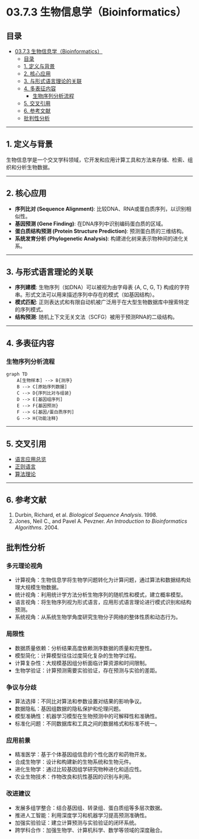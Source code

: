 # 03.7.3 生物信息学（Bioinformatics）

## 目录

- [03.7.3 生物信息学（Bioinformatics）](#0373-生物信息学bioinformatics)
  - [目录](#目录)
  - [1. 定义与背景](#1-定义与背景)
  - [2. 核心应用](#2-核心应用)
  - [3. 与形式语言理论的关联](#3-与形式语言理论的关联)
  - [4. 多表征内容](#4-多表征内容)
    - [生物序列分析流程](#生物序列分析流程)
  - [5. 交叉引用](#5-交叉引用)
  - [6. 参考文献](#6-参考文献)
  - [批判性分析](#批判性分析)

---

## 1. 定义与背景

生物信息学是一个交叉学科领域，它开发和应用计算工具和方法来存储、检索、组织和分析生物数据。

---

## 2. 核心应用

- **序列比对 (Sequence Alignment)**: 比较DNA、RNA或蛋白质序列，以识别相似性。
- **基因预测 (Gene Finding)**: 在DNA序列中识别编码蛋白质的区域。
- **蛋白质结构预测 (Protein Structure Prediction)**: 预测蛋白质的三维结构。
- **系统发育分析 (Phylogenetic Analysis)**: 构建进化树来表示物种间的进化关系。

---

## 3. 与形式语言理论的关联

- **序列建模**: 生物序列（如DNA）可以被视为由字母表 {A, C, G, T} 构成的字符串。形式文法可以用来描述序列中存在的模式（如基因结构）。
- **模式匹配**: 正则表达式和有限自动机被广泛用于在大型生物数据库中搜索特定的序列模式。
- **结构预测**: 随机上下文无关文法（SCFG）被用于预测RNA的二级结构。

---

## 4. 多表征内容

### 生物序列分析流程

```mermaid
graph TD
    A[生物样本] --> B{测序}
    B --> C[原始序列数据]
    C --> D{序列比对与组装}
    D --> E[基因组序列]
    E --> F{基因预测}
    F --> G[基因/蛋白质序列]
    G --> H{功能注释}
```

---

## 5. 交叉引用

- [语言应用总览](README.md)
- [正则语言](../03.3_Language_Hierarchy/03.3.1_Regular_Languages.md)
- [算法理论](README.md)

---

## 6. 参考文献

1. Durbin, Richard, et al. *Biological Sequence Analysis*. 1998.
2. Jones, Neil C., and Pavel A. Pevzner. *An Introduction to Bioinformatics Algorithms*. 2004.

## 批判性分析

### 多元理论视角

- 计算视角：生物信息学将生物学问题转化为计算问题，通过算法和数据结构处理大规模生物数据。
- 统计视角：利用统计学方法分析生物序列的随机性和模式，建立概率模型。
- 语言视角：将生物序列视为形式语言，应用形式语言理论进行模式识别和结构预测。
- 系统视角：从系统生物学角度研究生物分子网络的整体性质和动态行为。

### 局限性

- 数据质量依赖：分析结果高度依赖测序数据的质量和完整性。
- 模型简化：计算模型往往过度简化复杂的生物学过程。
- 计算复杂性：大规模基因组分析面临计算资源和时间限制。
- 生物学验证：计算预测需要实验验证，存在预测与实验的差距。

### 争议与分歧

- 算法选择：不同比对算法和参数设置对结果的影响争议。
- 数据隐私：基因组数据的隐私保护和伦理问题。
- 模型准确性：机器学习模型在生物预测中的可解释性和准确性。
- 标准化问题：不同数据库和工具之间的数据格式和标准不统一。

### 应用前景

- 精准医学：基于个体基因组信息的个性化医疗和药物开发。
- 合成生物学：设计和构建新的生物系统和生物元件。
- 进化生物学：通过比较基因组学研究物种进化和适应性。
- 农业生物技术：作物改良和抗性基因的识别与利用。

### 改进建议

- 发展多组学整合：结合基因组、转录组、蛋白质组等多层次数据。
- 推进人工智能：利用深度学习和机器学习提高预测准确性。
- 加强实验验证：建立计算预测与实验验证的闭环系统。
- 跨学科合作：加强生物学、计算机科学、数学等领域的深度融合。
